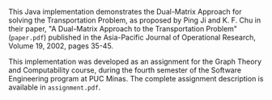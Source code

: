 This Java implementation demonstrates the Dual-Matrix Approach for solving the Transportation Problem, as proposed by Ping Ji and K. F. Chu in their paper, "A Dual-Matrix Approach to the Transportation Problem" (`paper.pdf`) published in the Asia-Pacific Journal of Operational Research, Volume 19, 2002, pages 35-45.

This implementation was developed as an assignment for the Graph Theory and Computability course, during the fourth semester of the Software Engineering program at PUC Minas. The complete assignment description is available in `assignment.pdf`.

